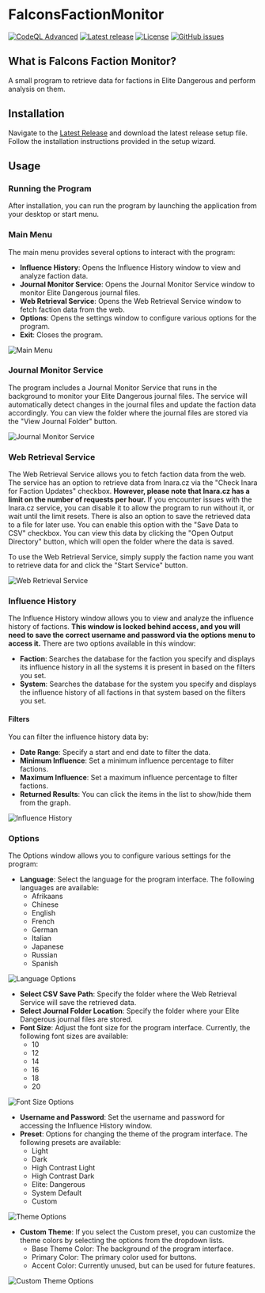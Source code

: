 # FalconsFactionMonitor
[![CodeQL Advanced](https://github.com/Falcon-Charade/FalconsFactionMonitor/actions/workflows/codeql.yml/badge.svg?branch=master)](https://github.com/Falcon-Charade/FalconsFactionMonitor/actions/workflows/codeql.yml)
[![Latest release](https://img.shields.io/github/v/release/Falcon-Charade/FalconsFactionMonitor)](https://github.com/Falcon-Charade/FalconsFactionMonitor/releases/latest)
[![License](https://img.shields.io/github/license/Falcon-Charade/FalconsFactionMonitor)](https://github.com/Falcon-Charade/FalconsFactionMonitor/blob/master/LICENSE)
[![GitHub issues](https://img.shields.io/github/issues/Falcon-Charade/FalconsFactionMonitor)](https://github.com/Falcon-Charade/FalconsFactionMonitor/issues)

## What is Falcons Faction Monitor?
A small program to retrieve data for factions in Elite Dangerous and perform analysis on them.

## Installation
Navigate to the [Latest Release](https://github.com/Falcon-Charade/FalconsFactionMonitor/releases/latest) and download the latest release setup file.
Follow the installation instructions provided in the setup wizard.

## Usage
### Running the Program
After installation, you can run the program by launching the application from your desktop or start menu.

### Main Menu
The main menu provides several options to interact with the program:
- **Influence History**: Opens the Influence History window to view and analyze faction data.
- **Journal Monitor Service**: Opens the Journal Monitor Service window to monitor Elite Dangerous journal files.
- **Web Retrieval Service**: Opens the Web Retrieval Service window to fetch faction data from the web.
- **Options**: Opens the settings window to configure various options for the program.
- **Exit**: Closes the program.

![Main Menu](./Resources/MainMenu.png)

### Journal Monitor Service
The program includes a Journal Monitor Service that runs in the background to monitor your Elite Dangerous journal files.
The service will automatically detect changes in the journal files and update the faction data accordingly.
You can view the folder where the journal files are stored via the "View Journal Folder" button.

![Journal Monitor Service](./Resources/JournalMonitor.png)

### Web Retrieval Service
The Web Retrieval Service allows you to fetch faction data from the web.
The service has an option to retrieve data from Inara.cz via the "Check Inara for Faction Updates" checkbox.
**However, please note that Inara.cz has a limit on the number of requests per hour.**
If you encounter issues with the Inara.cz service, you can disable it to allow the program to run without it, or wait until the limit resets.
There is also an option to save the retrieved data to a file for later use. You can enable this option with the "Save Data to CSV" checkbox.
You can view this data by clicking the "Open Output Directory" button, which will open the folder where the data is saved.

To use the Web Retrieval Service, simply supply the faction name you want to retrieve data for and click the "Start Service" button.

![Web Retrieval Service](./Resources/WebRetrieval.png)

### Influence History
The Influence History window allows you to view and analyze the influence history of factions.
**This window is locked behind access, and you will need to save the correct username and password via the options menu to access it.**
There are two options available in this window:
- **Faction**: Searches the database for the faction you specify and displays its influence history in all the systems it is present in based on the filters you set.
- **System**: Searches the database for the system you specify and displays the influence history of all factions in that system based on the filters you set.

#### Filters
You can filter the influence history data by:
- **Date Range**: Specify a start and end date to filter the data.
- **Minimum Influence**: Set a minimum influence percentage to filter factions.
- **Maximum Influence**: Set a maximum influence percentage to filter factions.
- **Returned Results**: You can click the items in the list to show/hide them from the graph.

![Influence History](./Resources/InfluenceHistory.png)

### Options
The Options window allows you to configure various settings for the program:
- **Language**: Select the language for the program interface. The following languages are available:
	- Afrikaans
	- Chinese
	- English
	- French
	- German
	- Italian
	- Japanese
	- Russian
	- Spanish
 
![Language Options](./Resources/OptionsLanguage.png)
- **Select CSV Save Path**: Specify the folder where the Web Retrieval Service will save the retrieved data.
- **Select Journal Folder Location**: Specify the folder where your Elite Dangerous journal files are stored.
- **Font Size**: Adjust the font size for the program interface. Currently, the following font sizes are available:
	- 10
	- 12
	- 14
	- 16
	- 18
	- 20
 
![Font Size Options](./Resources/OptionsFontSize.png)
- **Username and Password**: Set the username and password for accessing the Influence History window.
- **Preset**: Options for changing the theme of the program interface. The following presets are available:
	- Light
	- Dark
	- High Contrast Light
	- High Contrast Dark
	- Elite: Dangerous
	- System Default
	- Custom
 
![Theme Options](./Resources/OptionsPresets.png)

  - **Custom Theme**: If you select the Custom preset, you can customize the theme colors by selecting the options from the dropdown lists.
	- Base Theme Color: The background of the program interface.
	- Primary Color: The primary color used for buttons.
	- Accent Color: Currently unused, but can be used for future features.

![Custom Theme Options](./Resources/OptionsCustom.png)
